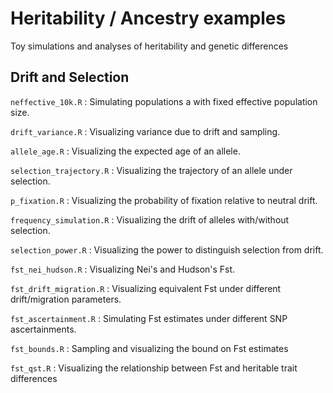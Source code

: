 # Heritability / Ancestry examples

Toy simulations and analyses of heritability and genetic differences

## Drift and Selection

`neffective_10k.R` : Simulating populations a with fixed effective population size.

`drift_variance.R` : Visualizing variance due to drift and sampling.

`allele_age.R` : Visualizing the expected age of an allele.

`selection_trajectory.R` : Visualizing the trajectory of an allele under selection.

`p_fixation.R` : Visualizing the probability of fixation relative to neutral drift.

`frequency_simulation.R` : Visualizing the drift of alleles with/without selection.

`selection_power.R` : Visualizing the power to distinguish selection from drift.

`fst_nei_hudson.R` : Visualizing Nei's and Hudson's Fst.

`fst_drift_migration.R` : Visualizing equivalent Fst under different drift/migration parameters.

`fst_ascertainment.R` : Simulating Fst estimates under different SNP ascertainments.

`fst_bounds.R` : Sampling and visualizing the bound on Fst estimates

`fst_qst.R` : Visualizing the relationship between Fst and heritable trait differences